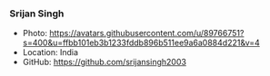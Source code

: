 ### Srijan Singh
- Photo: https://avatars.githubusercontent.com/u/89766751?s=400&u=ffbb101eb3b1233fddb896b511ee9a6a0884d221&v=4
- Location: India
- GitHub: https://github.com/srijansingh2003